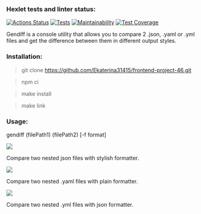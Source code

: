 ### Hexlet tests and linter status:
[![Actions Status](https://github.com/Ekaterina31415/frontend-project-46/workflows/hexlet-check/badge.svg)](https://github.com/Ekaterina31415/frontend-project-46/actions)
[![Tests](https://github.com/Ekaterina31415/frontend-project-46/actions/workflows/main-test.yml/badge.svg)](https://github.com/Ekaterina31415/frontend-project-46/actions/workflows/main-test.yml)
[![Maintainability](https://api.codeclimate.com/v1/badges/6f4e2b0633944f95c758/maintainability)](https://codeclimate.com/github/Ekaterina31415/frontend-project-46/maintainability)
[![Test Coverage](https://api.codeclimate.com/v1/badges/6f4e2b0633944f95c758/test_coverage)](https://codeclimate.com/github/Ekaterina31415/frontend-project-46/test_coverage)


Gendiff is a console utility that allows you to compare 2 .json, .yaml or .yml files and get the difference between them in different output styles.

### Installation:
> git clone https://github.com/Ekaterina31415/frontend-project-46.git

> npm ci

> make install

> make link


### Usage:
gendiff (filePath1) (filePath2) [-f format]

<a href="https://asciinema.org/a/Ryvw0S5ChJWan9BFEoz4GkKVv" target="_blank"><img src="https://asciinema.org/a/Ryvw0S5ChJWan9BFEoz4GkKVv.svg" /></a>

Compare two nested json files with stylish formatter.

<a href="https://asciinema.org/a/Gah0AHXvoRhyRnN6FsWu6eXra" target="_blank"><img src="https://asciinema.org/a/Gah0AHXvoRhyRnN6FsWu6eXra.svg" /></a>

Compare two nested .yaml files with plain formatter.

<a href="https://asciinema.org/a/09NuSflSI9Wkh1TLUAm9Tfd21" target="_blank"><img src="https://asciinema.org/a/09NuSflSI9Wkh1TLUAm9Tfd21.svg" /></a>

Compare two nested .yml files with json formatter.
